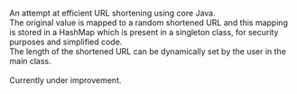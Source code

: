 An attempt at efficient URL shortening using core Java.<br>
The original value is mapped to a random shortened URL and this mapping is stored in a HashMap which is present in a singleton class, for security purposes and simplified code.<br>
The length of the shortened URL can be dynamically set by the user in the main class.<br><br>
Currently under improvement.
